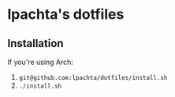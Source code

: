 # lpachta's dotfiles

## Installation

If you're using Arch:

1. `git@github.com:lpachta/dotfiles/install.sh`
2. `./install.sh`
